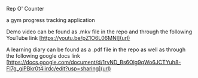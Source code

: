Rep O' Counter

a gym progress tracking application

Demo video can be found as .mkv file in the repo and through the following YouTube link
[https://youtu.be/pZ1O6L06MNI](url)

A learning diary can be found as a .pdf file in the repo as well as through the following google docs link
[https://docs.google.com/document/d/1rvND_Bs6Olg9qWo6JCTYuh8-Fl7g_giPBkr0t4iirdc/edit?usp=sharing](url)


